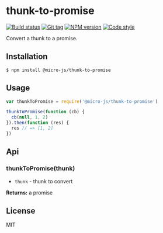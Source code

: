 
# thunk-to-promise

[![Build status][travis-image]][travis-url]
[![Git tag][git-image]][git-url]
[![NPM version][npm-image]][npm-url]
[![Code style][standard-image]][standard-url]

Convert a thunk to a promise.

## Installation

    $ npm install @micro-js/thunk-to-promise

## Usage

```js
var thunkToPromise = require('@micro-js/thunk-to-promise')

thunkToPromise(function (cb) {
  cb(null, 1, 2)
}).then(function (res) {
  res // => [1, 2]
})

```

## Api

### thunkToPromise(thunk)

- `thunk` - thunk to convert

**Returns:** a promise

## License

MIT

[travis-image]: https://img.shields.io/travis/micro-js/thunk-to-promise.svg?style=flat-square
[travis-url]: https://travis-ci.org/micro-js/thunk-to-promise
[git-image]: https://img.shields.io/github/tag/micro-js/thunk-to-promise.svg
[git-url]: https://github.com/micro-js/thunk-to-promise
[npm-image]: https://img.shields.io/npm/v/@micro-js/thunk-to-promise.svg?style=flat-square
[npm-url]: https://npmjs.org/package/@micro-js/thunk-to-promise
[standard-image]: https://img.shields.io/badge/code%20style-standard-brightgreen.svg?style=flat
[standard-url]: https://github.com/feross/standard
